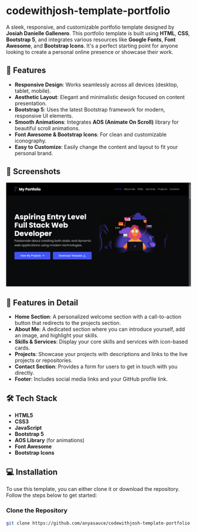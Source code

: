 # codewithjosh-template-portfolio

A sleek, responsive, and customizable portfolio template designed by **Josiah Danielle Gallenero**. This portfolio template is built using **HTML**, **CSS**, **Bootstrap 5**, and integrates various resources like **Google Fonts**, **Font Awesome**, and **Bootstrap Icons**. It's a perfect starting point for anyone looking to create a personal online presence or showcase their work.

## 🚀 Features

- **Responsive Design**: Works seamlessly across all devices (desktop, tablet, mobile).
- **Aesthetic Layout**: Elegant and minimalistic design focused on content presentation.
- **Bootstrap 5**: Uses the latest Bootstrap framework for modern, responsive UI elements.
- **Smooth Animations**: Integrates **AOS (Animate On Scroll)** library for beautiful scroll animations.
- **Font Awesome & Bootstrap Icons**: For clean and customizable iconography.
- **Easy to Customize**: Easily change the content and layout to fit your personal brand.

## 📸 Screenshots

![Portfolio Screenshot](assets/images/landing.png)

## 🎯 Features in Detail

- **Home Section**: A personalized welcome section with a call-to-action button that redirects to the projects section.
- **About Me**: A dedicated section where you can introduce yourself, add an image, and highlight your skills.
- **Skills & Services**: Display your core skills and services with icon-based cards.
- **Projects**: Showcase your projects with descriptions and links to the live projects or repositories.
- **Contact Section**: Provides a form for users to get in touch with you directly.
- **Footer**: Includes social media links and your GitHub profile link.

## 🛠️ Tech Stack

- **HTML5**
- **CSS3**
- **JavaScript**
- **Bootstrap 5**
- **AOS Library** (for animations)
- **Font Awesome**
- **Bootstrap Icons**

## 💻 Installation

To use this template, you can either clone it or download the repository. Follow the steps below to get started:

### Clone the Repository

```bash
git clone https://github.com/anyasauce/codewithjosh-template-portfolio.git
